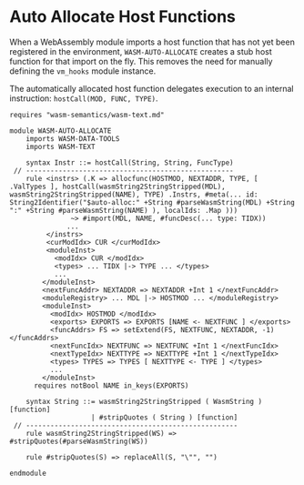 Auto Allocate Host Functions
============================

When a WebAssembly module imports a host function that has not yet been registered in the environment,
`WASM-AUTO-ALLOCATE` creates a stub host function for that import on the fly. This removes the need for manually defining
the `vm_hooks` module instance.

The automatically allocated host function delegates execution to an internal instruction: `hostCall(MOD, FUNC, TYPE)`.

```k
requires "wasm-semantics/wasm-text.md"

module WASM-AUTO-ALLOCATE
    imports WASM-DATA-TOOLS
    imports WASM-TEXT

    syntax Instr ::= hostCall(String, String, FuncType)
 // ---------------------------------------------------
    rule <instrs> (.K => allocfunc(HOSTMOD, NEXTADDR, TYPE, [ .ValTypes ], hostCall(wasmString2StringStripped(MDL), wasmString2StringStripped(NAME), TYPE) .Instrs, #meta(... id: String2Identifier("$auto-alloc:" +String #parseWasmString(MDL) +String ":" +String #parseWasmString(NAME) ), localIds: .Map )))
               ~> #import(MDL, NAME, #funcDesc(... type: TIDX))
              ...
         </instrs>
         <curModIdx> CUR </curModIdx>
         <moduleInst>
           <modIdx> CUR </modIdx>
           <types> ... TIDX |-> TYPE ... </types>
           ...
        </moduleInst>
        <nextFuncAddr> NEXTADDR => NEXTADDR +Int 1 </nextFuncAddr>
        <moduleRegistry> ... MDL |-> HOSTMOD ... </moduleRegistry>
        <moduleInst>
          <modIdx> HOSTMOD </modIdx>
          <exports> EXPORTS => EXPORTS [NAME <- NEXTFUNC ] </exports>
          <funcAddrs> FS => setExtend(FS, NEXTFUNC, NEXTADDR, -1) </funcAddrs>
          <nextFuncIdx> NEXTFUNC => NEXTFUNC +Int 1 </nextFuncIdx>
          <nextTypeIdx> NEXTTYPE => NEXTTYPE +Int 1 </nextTypeIdx>
          <types> TYPES => TYPES [ NEXTTYPE <- TYPE ] </types>
          ...
        </moduleInst>
      requires notBool NAME in_keys(EXPORTS)

    syntax String ::= wasmString2StringStripped ( WasmString ) [function]
                    | #stripQuotes ( String ) [function]
 // ----------------------------------------------------
    rule wasmString2StringStripped(WS) => #stripQuotes(#parseWasmString(WS))

    rule #stripQuotes(S) => replaceAll(S, "\"", "")

endmodule
```
